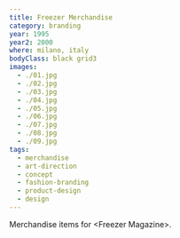 ```yaml
---
title: Freezer Merchandise
category: branding
year: 1995
year2: 2000
where: milano, italy
bodyClass: black grid3
images:
  - ./01.jpg
  - ./02.jpg
  - ./03.jpg
  - ./04.jpg
  - ./05.jpg
  - ./06.jpg
  - ./07.jpg
  - ./08.jpg
  - ./09.jpg
tags:
  - merchandise
  - art-direction
  - concept
  - fashion-branding
  - product-design
  - design
---
```


Merchandise items for &lt;Freezer Magazine&gt;.
